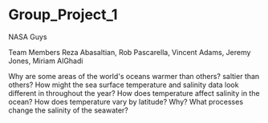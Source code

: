# Group_Project_1
 NASA Guys

Team Members 
Reza Abasaltian, Rob Pascarella, Vincent Adams, Jeremy Jones, Miriam AlGhadi

Why are some areas of the world's oceans warmer than others? saltier than others?
How might the sea surface temperature and salinity data look different in throughout the year?
How does temperature affect salinity in the ocean? 
How does temperature vary by latitude? Why?
What processes change the salinity of the seawater?
